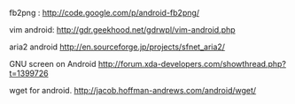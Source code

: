 fb2png :
http://code.google.com/p/android-fb2png/

vim android:
http://gdr.geekhood.net/gdrwpl/vim-android.php


aria2 android
http://en.sourceforge.jp/projects/sfnet_aria2/


GNU screen on Android
http://forum.xda-developers.com/showthread.php?t=1399726

wget for android.
http://jacob.hoffman-andrews.com/android/wget/
